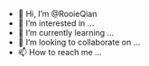 - 👋 Hi, I’m @RooieQian
- 👀 I’m interested in ...
- 🌱 I’m currently learning ...
- 💞️ I’m looking to collaborate on ...
- 📫 How to reach me ...

<!---
RooieQian/RooieQian is a ✨ special ✨ repository because its `README.md` (this file) appears on your GitHub profile.
You can click the Preview link to take a look at your changes.
--->
